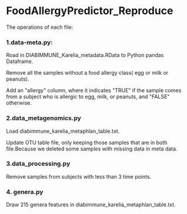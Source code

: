# FoodAllergyPredictor_Reproduce
The operations of each file:

### 1.data-meta.py:
Road in DIABIMMUNE_Karelia_metadata.RData to Python pandas Dataframe. 

Remove all the samples without a food allergy class( egg or milk or peanuts).

Add an "allergy" column, where it indicates "TRUE" if the sample comes from a subject who is allergic to egg, milk, or peanuts, and "FALSE" otherwise.

### 2.data_metagenomics.py

Load diabimmune_karelia_metaphlan_table.txt.

Update OTU table file, only keeping those samples that are in both file.Because we deleted some samples with missing data in meta data.

### 3.data_processing.py

Remove samples from subjects with less than 3 time points.

### 4. genera.py

Draw 215 genera features in diabimmune_karelia_metaphlan_table.txt.
